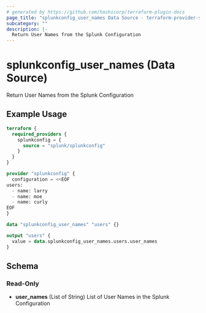```yaml
---
# generated by https://github.com/hashicorp/terraform-plugin-docs
page_title: "splunkconfig_user_names Data Source - terraform-provider-splunkconf"
subcategory: ""
description: |-
  Return User Names from the Splunk Configuration
---
```


# splunkconfig_user_names (Data Source)

Return User Names from the Splunk Configuration

## Example Usage

```terraform
terraform {
  required_providers {
    splunkconfig = {
      source = "splunk/splunkconfig"
    }
  }
}

provider "splunkconfig" {
  configuration = <<EOF
users:
  - name: larry
  - name: moe
  - name: curly
EOF
}

data "splunkconfig_user_names" "users" {}

output "users" {
  value = data.splunkconfig_user_names.users.user_names
}
```

<!-- schema generated by tfplugindocs -->
## Schema

### Read-Only

- **user_names** (List of String) List of User Names in the Splunk Configuration


